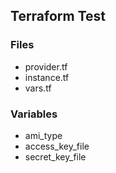 Terraform Test
---------------

### Files
- provider.tf
- instance.tf
- vars.tf

### Variables
- ami_type
- access_key_file
- secret_key_file

